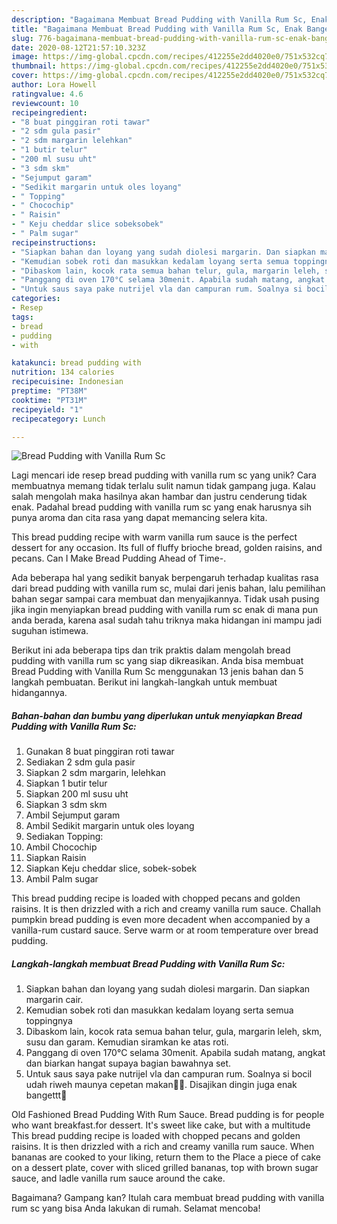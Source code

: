 ```yaml
---
description: "Bagaimana Membuat Bread Pudding with Vanilla Rum Sc, Enak Banget"
title: "Bagaimana Membuat Bread Pudding with Vanilla Rum Sc, Enak Banget"
slug: 776-bagaimana-membuat-bread-pudding-with-vanilla-rum-sc-enak-banget
date: 2020-08-12T21:57:10.323Z
image: https://img-global.cpcdn.com/recipes/412255e2dd4020e0/751x532cq70/bread-pudding-with-vanilla-rum-sc-foto-resep-utama.jpg
thumbnail: https://img-global.cpcdn.com/recipes/412255e2dd4020e0/751x532cq70/bread-pudding-with-vanilla-rum-sc-foto-resep-utama.jpg
cover: https://img-global.cpcdn.com/recipes/412255e2dd4020e0/751x532cq70/bread-pudding-with-vanilla-rum-sc-foto-resep-utama.jpg
author: Lora Howell
ratingvalue: 4.6
reviewcount: 10
recipeingredient:
- "8 buat pinggiran roti tawar"
- "2 sdm gula pasir"
- "2 sdm margarin lelehkan"
- "1 butir telur"
- "200 ml susu uht"
- "3 sdm skm"
- "Sejumput garam"
- "Sedikit margarin untuk oles loyang"
- " Topping"
- " Chocochip"
- " Raisin"
- " Keju cheddar slice sobeksobek"
- " Palm sugar"
recipeinstructions:
- "Siapkan bahan dan loyang yang sudah diolesi margarin. Dan siapkan margarin cair."
- "Kemudian sobek roti dan masukkan kedalam loyang serta semua toppingnya"
- "Dibaskom lain, kocok rata semua bahan telur, gula, margarin leleh, skm, susu dan garam. Kemudian siramkan ke atas roti."
- "Panggang di oven 170°C selama 30menit. Apabila sudah matang, angkat dan biarkan hangat supaya bagian bawahnya set."
- "Untuk saus saya pake nutrijel vla dan campuran rum. Soalnya si bocil udah riweh maunya cepetan makan🤦🏻. Disajikan dingin juga enak bangettt🍰"
categories:
- Resep
tags:
- bread
- pudding
- with

katakunci: bread pudding with 
nutrition: 134 calories
recipecuisine: Indonesian
preptime: "PT38M"
cooktime: "PT31M"
recipeyield: "1"
recipecategory: Lunch

---
```



![Bread Pudding with Vanilla Rum Sc](https://img-global.cpcdn.com/recipes/412255e2dd4020e0/751x532cq70/bread-pudding-with-vanilla-rum-sc-foto-resep-utama.jpg)

Lagi mencari ide resep bread pudding with vanilla rum sc yang unik? Cara membuatnya memang tidak terlalu sulit namun tidak gampang juga. Kalau salah mengolah maka hasilnya akan hambar dan justru cenderung tidak enak. Padahal bread pudding with vanilla rum sc yang enak harusnya sih punya aroma dan cita rasa yang dapat memancing selera kita.

This bread pudding recipe with warm vanilla rum sauce is the perfect dessert for any occasion. Its full of fluffy brioche bread, golden raisins, and pecans. Can I Make Bread Pudding Ahead of Time-.

Ada beberapa hal yang sedikit banyak berpengaruh terhadap kualitas rasa dari bread pudding with vanilla rum sc, mulai dari jenis bahan, lalu pemilihan bahan segar sampai cara membuat dan menyajikannya. Tidak usah pusing jika ingin menyiapkan bread pudding with vanilla rum sc enak di mana pun anda berada, karena asal sudah tahu triknya maka hidangan ini mampu jadi suguhan istimewa.


Berikut ini ada beberapa tips dan trik praktis dalam mengolah bread pudding with vanilla rum sc yang siap dikreasikan. Anda bisa membuat Bread Pudding with Vanilla Rum Sc menggunakan 13 jenis bahan dan 5 langkah pembuatan. Berikut ini langkah-langkah untuk membuat hidangannya.

<!--inarticleads1-->

##### Bahan-bahan dan bumbu yang diperlukan untuk menyiapkan Bread Pudding with Vanilla Rum Sc:

1. Gunakan 8 buat pinggiran roti tawar
1. Sediakan 2 sdm gula pasir
1. Siapkan 2 sdm margarin, lelehkan
1. Siapkan 1 butir telur
1. Siapkan 200 ml susu uht
1. Siapkan 3 sdm skm
1. Ambil Sejumput garam
1. Ambil Sedikit margarin untuk oles loyang
1. Sediakan  Topping:
1. Ambil  Chocochip
1. Siapkan  Raisin
1. Siapkan  Keju cheddar slice, sobek-sobek
1. Ambil  Palm sugar


This bread pudding recipe is loaded with chopped pecans and golden raisins. It is then drizzled with a rich and creamy vanilla rum sauce. Challah pumpkin bread pudding is even more decadent when accompanied by a vanilla-rum custard sauce. Serve warm or at room temperature over bread pudding. 

<!--inarticleads2-->

##### Langkah-langkah membuat Bread Pudding with Vanilla Rum Sc:

1. Siapkan bahan dan loyang yang sudah diolesi margarin. Dan siapkan margarin cair.
1. Kemudian sobek roti dan masukkan kedalam loyang serta semua toppingnya
1. Dibaskom lain, kocok rata semua bahan telur, gula, margarin leleh, skm, susu dan garam. Kemudian siramkan ke atas roti.
1. Panggang di oven 170°C selama 30menit. Apabila sudah matang, angkat dan biarkan hangat supaya bagian bawahnya set.
1. Untuk saus saya pake nutrijel vla dan campuran rum. Soalnya si bocil udah riweh maunya cepetan makan🤦🏻. Disajikan dingin juga enak bangettt🍰


Old Fashioned Bread Pudding With Rum Sauce. Bread pudding is for people who want breakfast.for dessert. It&#39;s sweet like cake, but with a multitude This bread pudding recipe is loaded with chopped pecans and golden raisins. It is then drizzled with a rich and creamy vanilla rum sauce. When bananas are cooked to your liking, return them to the Place a piece of cake on a dessert plate, cover with sliced grilled bananas, top with brown sugar sauce, and ladle vanilla rum sauce around the cake. 

Bagaimana? Gampang kan? Itulah cara membuat bread pudding with vanilla rum sc yang bisa Anda lakukan di rumah. Selamat mencoba!
